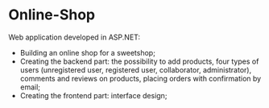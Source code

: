 # Online-Shop

Web application developed in ASP.NET: <br/>
* Building an online shop for a sweetshop; <br/>
* Creating the backend part: the possibility to add products, four types of users (unregistered user, registered user, collaborator, administrator), comments and reviews on products, placing orders with confirmation by email; <br/>
* Creating the frontend part: interface design;
 
